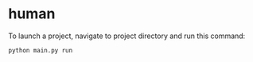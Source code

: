 # human

To launch a project, navigate to project directory and run this command:

```sh
python main.py run
```
